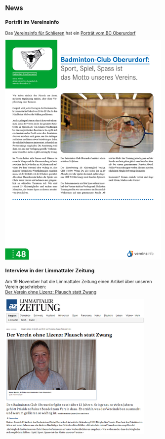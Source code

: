 ## News

### Porträt im Vereinsinfo

Das [Vereinsinfo für Schlieren](http://www.vereins-info.ch/index.php?nav=1004&num=7790878) hat ein [Porträt vom BC Oberurdorf](schlieren-vereinsinfo-48.pdf)

[![](schlieren-vereinsinfo-48.png?width=300)](schlieren-vereinsinfo-48.pdf)

### Interview in der Limmattaler Zeitung

Am 19 November hat die Limmattaler Zeitung einen Artikel über unseren Verein geschrieben:  
[Der Verein ohne Lizenz: Plausch statt Zwang](http://www.limmattalerzeitung.ch/limmattal/region-limmattal/der-verein-ohne-lizenz-plausch-statt-zwang-129743735)

[![](limmattaler-20151119-bc-oberurdorf.png?width=300)](http://www.limmattalerzeitung.ch/limmattal/region-limmattal/der-verein-ohne-lizenz-plausch-statt-zwang-129743735)

<!--
![](volleyballnacht.jpg?width=300)
-->
